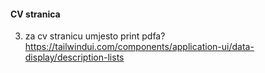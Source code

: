 #### CV stranica
3. za cv stranicu umjesto print pdfa? https://tailwindui.com/components/application-ui/data-display/description-lists

